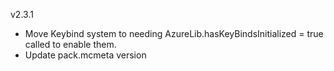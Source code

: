 v2.3.1

- Move Keybind system to needing AzureLib.hasKeyBindsInitialized = true called to enable them.
- Update pack.mcmeta version